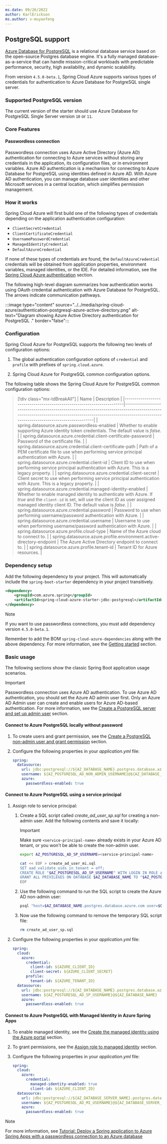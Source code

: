 ```yaml
---
ms.date: 09/26/2022
author: KarlErickson
ms.author: v-muyaofeng
---
```


## PostgreSQL support

[Azure Database for PostgreSQL](https://azure.microsoft.com/services/postgresql/) is a relational database service based on the open-source Postgres database engine. It's a fully managed database-as-a-service that can handle mission-critical workloads with predictable performance, security, high availability, and dynamic scalability.

From version `4.5.0-beta.1`, Spring Cloud Azure supports various types of credentials for authentication to Azure Database for PostgreSQL single server.

### Supported PostgreSQL version

The current version of the starter should use Azure Database for PostgreSQL Single Server version `10` or `11`.

### Core Features

#### Passwordless connection

Passwordless connection uses Azure Active Directory (Azure AD) authentication for connecting to Azure services without storing any credentials in the application, its configuration files, or in environment variables. Azure AD authentication is a mechanism for connecting to Azure Database for PostgreSQL using identities defined in Azure AD. With Azure AD authentication, you can manage database user identities and other Microsoft services in a central location, which simplifies permission management.

### How it works

Spring Cloud Azure will first build one of the following types of credentials depending on the application authentication configuration:

- `ClientSecretCredential`
- `ClientCertificateCredential`
- `UsernamePasswordCredential`
- `ManagedIdentityCredential`
- `DefaultAzureCredential`

If none of these types of credentials are found, the `DefaultAzureCredential` credentials will be obtained from application properties, environment variables, managed identities, or the IDE. For detailed information, see the [Spring Cloud Azure authentication](#spring-cloud-azure-authentication) section.

The following high-level diagram summarizes how authentication works using OAuth credential authentication with Azure Database for PostgreSQL. The arrows indicate communication pathways.

:::image type="content" source="../../media/spring-cloud-azure/authentication-postgresql-azure-active-directory.png" alt-text="Diagram showing Azure Active Directory authentication for PostgreSQL ." border="false":::

### Configuration

Spring Cloud Azure for PostgreSQL supports the following two levels of configuration options:

1. The global authentication configuration options of `credential` and `profile` with prefixes of `spring.cloud.azure`.

1. Spring Cloud Azure for PostgreSQL common configuration options.

The following table shows the Spring Cloud Azure for PostgreSQL common configuration options:

> [!div class="mx-tdBreakAll"]
> | Name                                                                  | Description                                                                                                                                                                                            |
> |-----------------------------------------------------------------------|--------------------------------------------------------------------------------------------------------------------------------------------------------------------------------------------------------|
> | spring.datasource.azure.passwordless-enabled                          | Whether to enable supporting Azure identity token credentials. The default value is *false*.                                                                                                           |
> | spring.datasource.azure.credential.client-certificate-password        | Password of the certificate file.                                                                                                                                                                      |
> | spring.datasource.azure.credential.client-certificate-path            | Path of a PEM certificate file to use when performing service principal authentication with Azure.                                                                                                     |
> | spring.datasource.azure.credential.client-id                          | Client ID to use when performing service principal authentication with Azure. This is a legacy property.                                                                                               |
> | spring.datasource.azure.credential.client-secret                      | Client secret to use when performing service principal authentication with Azure. This is a legacy property.                                                                                           |
> | spring.datasource.azure.credential.managed-identity-enabled           | Whether to enable managed identity to authenticate with Azure. If *true* and the `client-id` is set, will use the client ID as user assigned managed identity client ID. The default value is *false*. |
> | spring.datasource.azure.credential.password                           | Password to use when performing username/password authentication with Azure.                                                                                                                           |
> | spring.datasource.azure.credential.username                           | Username to use when performing username/password authentication with Azure.                                                                                                                           |
> | spring.datasource.azure.profile.cloud-type                            | Name of the Azure cloud to connect to.                                                                                                                                                                 |
> | spring.datasource.azure.profile.environment.active-directory-endpoint | The Azure Active Directory endpoint to connect to.                                                                                                                                                     |
> | spring.datasource.azure.profile.tenant-id                             | Tenant ID for Azure resources.                                                                                                                                                                         |

### Dependency setup

Add the following dependency to your project. This will automatically include the `spring-boot-starter` dependency in your project transitively.

```xml
<dependency>
    <groupId>com.azure.spring</groupId>
    <artifactId>spring-cloud-azure-starter-jdbc-postgresql</artifactId>
</dependency>
```

> [!NOTE]
> If you want to use passwordless connections, you must add dependency version `4.5.0-beta.1`.
>
> Remember to add the BOM `spring-cloud-azure-dependencies` along with the above dependency. For more information, see the [Getting started](#getting-started) section.

### Basic usage

The following sections show the classic Spring Boot application usage scenarios.

> [!IMPORTANT]
> Passwordless connection uses Azure AD authentication. To use Azure AD authentication, you should set the Azure AD admin user first. Only an Azure AD Admin user can create and enable users for Azure AD-based authentication. For more information, see the [Create a PostgreSQL server and set up admin user](/azure/developer/java/spring-framework/configure-spring-data-jdbc-with-azure-postgresql?branch=release-cred-free-java&tabs=passwordless#create-a-postgresql-server-and-set-up-admin-user) section.

#### Connect to Azure PostgreSQL locally without password

1. To create users and grant permission, see the [Create a PostgreSQL non-admin user and grant permission](/azure/developer/java/spring-framework/configure-spring-data-jdbc-with-azure-postgresql?branch=release-cred-free-java&tabs=passwordless#create-a-postgresql-non-admin-user-and-grant-permission) section.

1. Configure the following properties in your *application.yml* file:

   ```yaml
   spring:
     datasource:
       url: jdbc:postgresql://${AZ_DATABASE_NAME}.postgres.database.azure.com:5432/demo?sslmode=require
       username: ${AZ_POSTGRESQL_AD_NON_ADMIN_USERNAME}@${AZ_DATABASE_NAME}
       azure:
         passwordless-enabled: true
   ```

#### Connect to Azure PostgreSQL using a service principal

1. Assign role to service principal:

   1. Create a SQL script called *create_ad_user_sp.sql* for creating a non-admin user. Add the following contents and save it locally:

      > [!IMPORTANT]
      > Make sure `<service-principal-name>` already exists in your Azure AD tenant, or you won't be able to create the non-admin user.

      ```bash
      export AZ_POSTGRESQL_AD_SP_USERNAME=<service-principal-name>

      cat << EOF > create_ad_user_mi.sql
      SET aad_validate_oids_in_tenant = off;
      CREATE ROLE "$AZ_POSTGRESQL_AD_SP_USERNAME" WITH LOGIN IN ROLE azure_ad_user;
      GRANT ALL PRIVILEGES ON DATABASE $AZ_DATABASE_NAME TO "$AZ_POSTGRESQL_AD_SP_USERNAME";
      EOF
      ```

   1. Use the following command to run the SQL script to create the Azure AD non-admin user:

      ```bash
      psql "host=$AZ_DATABASE_NAME.postgres.database.azure.com user=$CURRENT_USERNAME@$AZ_DATABASE_NAME dbname=demo port=5432 password=`az account get-access-token --resource-type oss-rdbms --output tsv --query accessToken` sslmode=require" < create_ad_user_sp.sql
      ```

   1. Now use the following command to remove the temporary SQL script file:

      ```bash
      rm create_ad_user_sp.sql
      ```

1. Configure the following properties in your *application.yml* file:

   ```yaml
   spring:
     cloud:
       azure:
         credential:
           client-id: ${AZURE_CLIENT_ID}
           client-secret: ${AZURE_CLIENT_SECRET}
         profile:
           tenant-id: ${AZURE_TENANT_ID}
     datasource:
       url: jdbc:postgresql://${AZ_DATABASE_NAME}.postgres.database.azure.com:5432/demo?sslmode=require
       username: ${AZ_POSTGRESQL_AD_SP_USERNAME}@${AZ_DATABASE_NAME}
       azure:
         passwordless-enabled: true
   ```

#### Connect to Azure PostgreSQL with Managed Identity in Azure Spring Apps

1. To enable managed identity, see the [Create the managed identity using the Azure portal](/azure/developer/java/spring-framework/migrate-postgresql-to-passwordless-connection?branch=release-cred-free-java&tabs=sign-in-azure-cli%2Cjava%2Cazure-portal%2Cspring-apps%2Cspring-apps-identity#create-the-managed-identity-using-the-azure-portal) section.

1. To grant permissions, see the [Assign role to managed identity](/azure/developer/java/spring-framework/migrate-postgresql-to-passwordless-connection?branch=release-cred-free-java&tabs=sign-in-azure-cli%2Cjava%2Cazure-portal%2Cspring-apps%2Cspring-apps-identity#assign-roles-to-the-managed-identity) section.

1. Configure the following properties in your *application.yml* file:

   ```yaml
   spring:
     cloud:
       azure:
         credential:
           managed-identity-enabled: true
           client-id: ${AZURE_CLIENT_ID}
     datasource:
       url: jdbc:postgresql://${AZ_DATABASE_SERVER_NAME}.postgres.database.azure.com:5432/demo?sslmode=require
       username: ${AZ_POSTGRESQL_AD_MI_USERNAME}@${AZ_DATABASE_SERVER_NAME}
       azure:
         passwordless-enabled: true
   ```

> [!NOTE]
> For more information, see [Tutorial: Deploy a Spring application to Azure Spring Apps with a passwordless connection to an Azure database](../../deploy-passwordless-spring-database-app.md)
